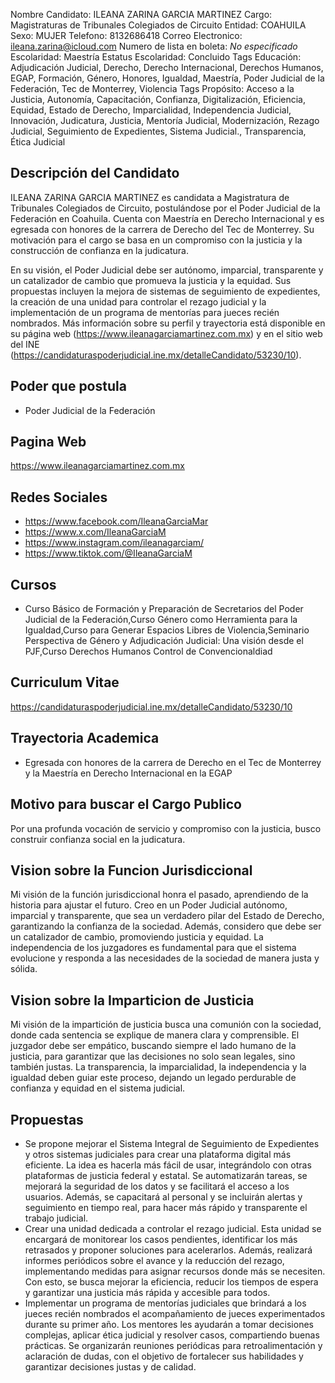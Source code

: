 Nombre Candidato: ILEANA ZARINA GARCIA MARTINEZ
Cargo: Magistraturas de Tribunales Colegiados de Circuito
Entidad: COAHUILA
Sexo: MUJER
Telefono: 8132686418
Correo Electronico: ileana.zarina@icloud.com
Numero de lista en boleta: *No especificado*
Escolaridad: Maestría
Estatus Escolaridad: Concluido
Tags Educación: Adjudicación Judicial, Derecho, Derecho Internacional, Derechos Humanos, EGAP, Formación, Género, Honores, Igualdad, Maestría, Poder Judicial de la Federación, Tec de Monterrey, Violencia
Tags Propósito: Acceso a la Justicia, Autonomía, Capacitación, Confianza, Digitalización, Eficiencia, Equidad, Estado de Derecho, Imparcialidad, Independencia Judicial, Innovación, Judicatura, Justicia, Mentoría Judicial, Modernización, Rezago Judicial, Seguimiento de Expedientes, Sistema Judicial., Transparencia, Ética Judicial


## Descripción del Candidato 

ILEANA ZARINA GARCIA MARTINEZ es candidata a Magistratura de Tribunales Colegiados de Circuito, postulándose por el Poder Judicial de la Federación en Coahuila. Cuenta con Maestría en Derecho Internacional y es egresada con honores de la carrera de Derecho del Tec de Monterrey. Su motivación para el cargo se basa en un compromiso con la justicia y la construcción de confianza en la judicatura.

En su visión, el Poder Judicial debe ser autónomo, imparcial, transparente y un catalizador de cambio que promueva la justicia y la equidad. Sus propuestas incluyen la mejora de sistemas de seguimiento de expedientes, la creación de una unidad para controlar el rezago judicial y la implementación de un programa de mentorías para jueces recién nombrados. Más información sobre su perfil y trayectoria está disponible en su página web (https://www.ileanagarciamartinez.com.mx) y en el sitio web del INE (https://candidaturaspoderjudicial.ine.mx/detalleCandidato/53230/10).


## Poder que postula

- Poder Judicial de la Federación


## Pagina Web

https://www.ileanagarciamartinez.com.mx


## Redes Sociales

- https://www.facebook.com/IleanaGarciaMar
- https://www.x.com/IleanaGarciaM
- https://www.instagram.com/ileanagarciam/
- https://www.tiktok.com/@IleanaGarciaM


## Cursos

- Curso Básico de Formación y Preparación de Secretarios del Poder Judicial de la Federación,Curso Género como Herramienta para la Igualdad,Curso para Generar Espacios Libres de Violencia,Seminario Perspectiva de Género y Adjudicación Judicial: Una visión desde el PJF,Curso Derechos Humanos Control de Convencionaldiad


## Curriculum Vitae

https://candidaturaspoderjudicial.ine.mx/detalleCandidato/53230/10


## Trayectoria Academica

- Egresada con honores de la carrera de Derecho en el Tec de Monterrey y la Maestría en Derecho Internacional en la EGAP


## Motivo para buscar el Cargo Publico

Por una profunda vocación de servicio y compromiso con la justicia, busco construir confianza social en la judicatura.


## Vision sobre la Funcion Jurisdiccional

Mi visión de la función jurisdiccional honra el pasado, aprendiendo de la historia para ajustar el futuro. Creo en un Poder Judicial autónomo, imparcial y transparente, que sea un verdadero pilar del Estado de Derecho, garantizando la confianza de la sociedad. Además, considero que debe ser un catalizador de cambio, promoviendo justicia y equidad. La independencia de los juzgadores es fundamental para que el sistema evolucione y responda a las necesidades de la sociedad de manera justa y sólida.


## Vision sobre la Imparticion de Justicia

Mi visión de la impartición de justicia busca una comunión con la sociedad, donde cada sentencia se explique de manera clara y comprensible. El juzgador debe ser empático, buscando siempre el lado humano de la justicia, para garantizar que las decisiones no solo sean legales, sino también justas. La transparencia, la imparcialidad, la independencia y la igualdad deben guiar este proceso, dejando un legado perdurable de confianza y equidad en el sistema judicial.


## Propuestas

- Se propone mejorar el Sistema Integral de Seguimiento de Expedientes y otros sistemas judiciales para crear una plataforma digital más eficiente. La idea es hacerla más fácil de usar, integrándolo con otras plataformas de justicia federal y estatal. Se automatizarán tareas, se mejorará la seguridad de los datos y se facilitará el acceso a los usuarios. Además, se capacitará al personal y se incluirán alertas y seguimiento en tiempo real, para hacer más rápido y transparente el trabajo judicial.
- Crear una unidad dedicada a controlar el rezago judicial. Esta unidad se encargará de monitorear los casos pendientes, identificar los más retrasados y proponer soluciones para acelerarlos. Además, realizará informes periódicos sobre el avance y la reducción del rezago, implementando medidas para asignar recursos donde más se necesiten. Con esto, se busca mejorar la eficiencia, reducir los tiempos de espera y garantizar una justicia más rápida y accesible para todos.
- Implementar un programa de mentorías judiciales que brindará a los jueces recién nombrados el acompañamiento de jueces experimentados durante su primer año. Los mentores les ayudarán a tomar decisiones complejas, aplicar ética judicial y resolver casos, compartiendo buenas prácticas. Se organizarán reuniones periódicas para retroalimentación y aclaración de dudas, con el objetivo de fortalecer sus habilidades y garantizar decisiones justas y de calidad.


